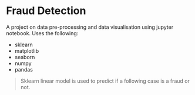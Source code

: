 # Fraud Detection 

A project on data pre-processing and data visualisation using jupyter notebook.
Uses the following:
- sklearn
- matplotlib
- seaborn
- numpy
- pandas

> Sklearn linear model is used to predict if a following case is a fraud or not.
